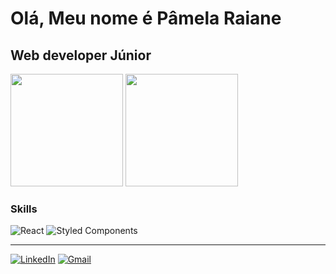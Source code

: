 Olá, Meu nome é Pâmela Raiane
==============================


Web developer Júnior
--------------------



<div>
  <img height="180em" src="https://github-readme-stats.vercel.app/api?username=pamelaprpn&show_icons=true&theme=dracula&include_all_commits=true&count_private=true"/>  
  <img height="180em" src="https://github-readme-stats.vercel.app/api/top-langs/?username=pamelaprpn&layout=compact&langs-count=16&theme=dracula"/> 
</div>



### Skills


  ![React](https://img.shields.io/badge/react-%2320232a.svg?style=for-the-badge&logo=react&logoColor=%2361DAFB)
  ![Styled Components](https://img.shields.io/badge/styled--components-DB7093?style=for-the-badge&logo=styled-components&logoColor=white)

--------------------

  <a href="https://www.linkedin.com/in/pamela-raiane/" rel="nofollow">![LinkedIn](https://img.shields.io/badge/linkedin-%230077B5.svg?style=for-the-badge&logo=linkedin&logoColor=white)</a>
  <a href="mailto:pamelaprpn@gmail.com">![Gmail](https://img.shields.io/badge/Gmail-D14836?style=for-the-badge&logo=gmail&logoColor=white)</a>



